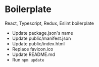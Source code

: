 # Boilerplate

React, Typescript, Redux, Eslint boilerplate

- Update package.json's name
- Update public/manifest.json
- Update public/index.html
- Replace favicon.ico
- Update README.md
- Run `npm update`
